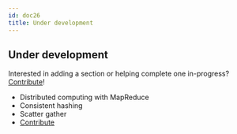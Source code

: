 ```yaml
---
id: doc26
title: Under development
---
```

    
## Under development

Interested in adding a section or helping complete one in-progress?  [Contribute](#contributing)!

-   Distributed computing with MapReduce
-   Consistent hashing
-   Scatter gather
-   [Contribute](#contributing)
